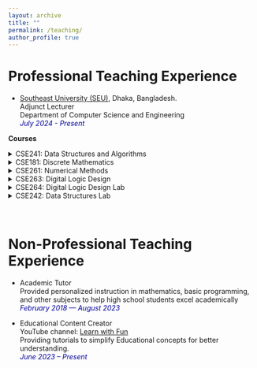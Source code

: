 ```yaml
---
layout: archive
title: ""
permalink: /teaching/
author_profile: true
---
```



# Professional Teaching Experience

* <a href="https://seu.edu.bd/index.php">Southeast University (SEU)</a>, Dhaka, Bangladesh.<br />
Adjunct Lecturer<br />
Department of Computer Science and Engineering<br />
<i style='color:#000099;'>July 2024 - Present</i> <br />

<b>Courses</b>
<details>
<summary>CSE241: Data Structures and Algorithms</summary>
<span style="color:green"><font size="3"><ins>Conducted in Summer 2024, 2025</ins></font></span><br>
<span style="text-align:justify; color:black; display:block;">
<font size="3">
<strong>Syllabus</strong>: Introduction to Algorithms and Complexity Analysis (time & space complexity, Big-O, Big-Ω, Big-Θ); Pseudo-code and Flowcharts; Searching Techniques (Linear Search, Binary Search); Sorting Algorithms (Bubble Sort, Selection Sort, Insertion Sort, Merge Sort, Quick Sort, Heap Sort, Counting Sort, Radix Sort); Linked Lists (Singly, Doubly, Circular, Header Lists — with Insertion, Searching, Deletion); Stack and Queue Implementations and Applications (Tower of Hanoi, Expression Evaluation, Infix-to-Postfix Conversion, Recursion examples); Trees (Binary Trees, Tree Traversals, Binary Search Tree, Heaps, AVL Trees, Introduction to B-Trees); Graph Algorithms (Graph Representation, BFS, DFS, Minimum Spanning Tree — Kruskal’s & Prim’s algorithms, Shortest Path Algorithms — Dijkstra’s & Floyd-Warshall, Topological Sorting); Hashing (Hash Functions, Collision Resolution using Chaining, Open Addressing, Coalesced Chaining); Divide and Conquer Paradigm (Merge Sort, Quick Sort, Binary Search), Greedy Algorithms (Activity Selection, Huffman Coding basics), and Introduction to Dynamic Programming (Fibonacci, Longest Common Subsequence).
</font>
</span><br>
</details>

<details>
<summary>CSE181: Discrete Mathematics</summary>
<span style="color:green"><font size="3"><ins>Conducted in Summer 2024</ins></font></span><br>
<span style="text-align:justify; color:black; display:block;">
<font size="3">
<strong>Syllabus</strong>: Introduction, Propositional Calculus: Simple and compound propositions, Conditional and biconditional statements, Propositional equivalences; Predicate Calculus: Predicates and quantified predicates, translating natural language sentences to sentences in predicate logic; Proof: Theorems and proofs, Inference rules of propositional and predicate logic, Methods of proof; Set Theory: Set and set membership, set operations, Set equivalences; Relations: Relations and their  representation, Properties of binary  relations, Equivalence relations and classes; Functions: Binary relations and functions, Basic classes of functions, Composition of functions, Discrete valued functions; Counting and Countability: Sum and product rules, Principle of inclusion and exclusion, Pigeonhole principle, Recurrence relations, Countable and uncountable sets; Graph Theory: Undirected and directed graphs, Handshaking Theorem, Classes of graphs, Trees and their properties, Planar graphs, Eulerian graphs, Hamiltonian graphs, Computer representation of graphs, Graph isomorphism; Algebraic Structures: Algebraic systems and their signature, Classes of algebras, Boolean algebra. Introduction to finite automata and Turing machine.
</font>
</span><br>
</details>

<details> <summary>CSE261: Numerical Methods</summary> <span style="color:green"><font size="3"><ins>Conducting in Fall 2024</ins></font></span><br> <span style="text-align:justify; color:black; display:block;"> <font size="3"> <strong>Syllabus</strong>: - **Non-linear Equations**: Iterative methods, Evaluation of polynomials, Bisection method, False position method, Newton-Raphson method, Secant method, Fixed-point method. - **Error Analysis**: Sources of errors, Inherent errors, Round-off errors, Truncation errors, Absolute & Relative errors, Error propagation. - **Interpolation and Curve Fitting**: Methods of curve fitting, Least Squares, Polynomial fitting. - **Numerical Differentiation and Integration**: Taylor’s series method, Euler’s method, Predictor-Corrector methods. - **Linear Equations**: Basic Gauss Elimination, Pivoting, Gauss-Jordan method, Iterative solutions like Jacobi’s and Gauss-Seidel methods, LU decomposition. - **Ordinary Differential Equations**: Numerical solutions using Taylor’s series, Euler, Picard, Heun, and R-K methods. </font> </span><br> </details> 

<details>
<summary>CSE263: Digital Logic Design</summary>
<span style="color:green"><font size="3"><ins>Conducted in Summer 2025</ins></font></span><br>
<span style="text-align:justify; color:black; display:block;">
<font size="3">
<strong>Syllabus</strong>: Logic Gates & Number Systems; Boolean Algebra & Simplification (laws, theorems, Karnaugh maps); Combinational Circuits (code converters, adders, subtractors, comparators, multiplexers, decoders, encoders, ALU, PLA, ROM); Sequential Circuits (flip-flops, registers, counters, timing diagrams); Memory Design; Error Detection & Correction (Hamming code); Hardware implementation with digital ICs; Timing and performance analysis of circuits.
</font>
</span><br>
</details>

<details>
<summary>CSE264: Digital Logic Design Lab</summary>
<span style="color:green"><font size="3"><ins>Conducting in Summer 2025</ins></font></span><br>
<span style="text-align:justify; color:black; display:block;">
<font size="3">
<strong>Syllabus</strong>:  
- **Logic Gate Implementation**: Truth tables, verification using digital trainer kits and software tools.  
- **Boolean Algebra & K-Map Applications**: Simplification and implementation of logic expressions.  
- **Combinational Circuits**: Design and testing of adders, subtractors, multiplexers, demultiplexers, decoders, encoders, comparators, and parity checkers.  
- **Sequential Circuits**: Construction and testing of flip-flops (SR, JK, D, T), counters (synchronous and asynchronous), and shift registers.  
- **Memory & Programmable Logic Devices**: ROM, PLA, FPGA basics.  
- **Error Detection/Correction**: Hands-on with parity and Hamming codes.  
- **Mini Projects**: Small-scale hardware implementation of digital circuits using ICs and/or simulation software.
</font>
</span><br>
</details>

<details> <summary>CSE242: Data Structures Lab</summary> <span style="color:green"><font size="3"><ins>Conducting in Fall 2024</ins></font></span><br> <span style="text-align:justify; color:black; display:block;"> <font size="3"> <strong>Syllabus</strong>: - **Algorithm Fundamentals**: Developing Pseudo-code and Flowcharts. - **Search Algorithms**: Implementation of Linear Search and Binary Search. - **Sorting Techniques**: Bubble Sort, Selection Sort, Insertion Sort, Merge Sort (Divide and Conquer), Quick Sort. - **Linked Lists**: - Implementation of Singly Linked Lists: Insertion and Searching. - Deletion of nodes. - Advanced Linked Lists: Two-Way Lists, Header Lists, Circular Lists. - **Stack and Queue Operations**: - Applications such as Tower of Hanoi and Expression Evaluation. - Infix to Postfix Conversion. - **Graph Algorithms**: Implementation of Breadth-First Search (BFS) and Depth-First Search (DFS). - **Tree Operations**: - Tree traversal methods. - Implementation of Binary Search Trees (BST) and Heaps. - **Hashing**: Implementation of basic hashing and collision resolution using Coalesced Chaining Hashing. </font> </span><br> </details>

<br/>
<br/>

# Non-Professional Teaching Experience

* Academic Tutor<br/>
Provided personalized instruction in mathematics, basic programming, and other subjects to help high school students excel academically<br />
<i style='color:#000099;'>February 2018 — August 2023</i> <br />

* Educational Content Creator<br />
YouTube channel: <a href="https://www.youtube.com/@LearnWithFun-wm7gi">Learn with Fun</a><br/>
Providing tutorials to simplify Educational concepts for better understanding.<br />
<i style='color:#000099;'>June 2023 – Present</i> <br />